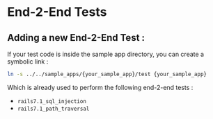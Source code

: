# End-2-End Tests

## Adding a new End-2-End Test :

If your test code is inside the sample app directory, you can create a symbolic link :

```sh
ln -s ../../sample_apps/{your_sample_app}/test {your_sample_app}
```

Which is already used to perform the following end-2-end tests :
- `rails7.1_sql_injection`
- `rails7.1_path_traversal`
